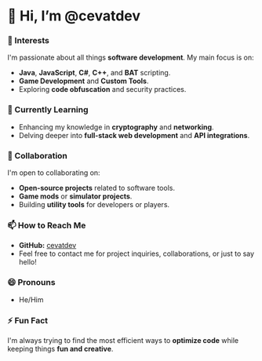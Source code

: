 # 👋 Hi, I’m @cevatdev

### 👀 Interests
I'm passionate about all things **software development**. My main focus is on:
- **Java**, **JavaScript**, **C#**, **C++**, and **BAT** scripting.
- **Game Development** and **Custom Tools**.
- Exploring **code obfuscation** and security practices.

### 🌱 Currently Learning
- Enhancing my knowledge in **cryptography** and **networking**.
- Delving deeper into **full-stack web development** and **API integrations**.

### 💞️ Collaboration
I'm open to collaborating on:
- **Open-source projects** related to software tools.
- **Game mods** or **simulator projects**.
- Building **utility tools** for developers or players.

### 📫 How to Reach Me
- **GitHub:** [cevatdev](https://github.com/cevatdev)
- Feel free to contact me for project inquiries, collaborations, or just to say hello!

### 😄 Pronouns
- He/Him

### ⚡ Fun Fact
I'm always trying to find the most efficient ways to **optimize code** while keeping things **fun and creative**.
